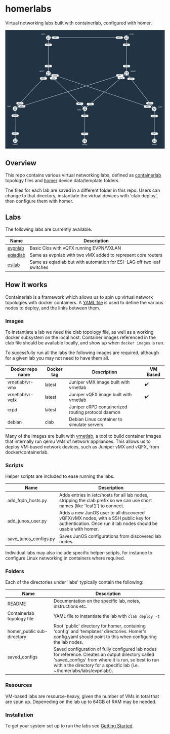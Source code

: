 # homerlabs
Virtual networking labs built with containerlab, configured with homer.

![example topolgy diagram](https://github.com/topranks/homerlabs/raw/main/diagram.png)

## Overview

This repo contains various virtual networking labs, defined as [containerlab](https://containerlab.srlinux.dev/) topology files and  [homer](https://doc.wikimedia.org/homer/master/introduction.html) device data/template folders.

The files for each lab are saved in a different folder in this repo.  Users can change to that directory, instantiate the virtual devices with 'clab deploy', then configure them with homer.

## Labs

The following labs are currently available.

|Name|Description|
|----|-----------|
|[evpnlab](labs/evpnlab/README.md)|Basic Clos with vQFX running EVPN/VXLAN|
|[eqiadlab](labs/eqiadlab/README.md)|Same as evpnlab with two vMX added to represent core routers|
|[esilab](labs/esilab/READMET.md)|Same as eqiadlab but with automation for ESI-LAG off two leaf switches|

## How it works

Containerlab is a framework which allows us to spin up virtual network topologies with docker containers.  A [YAML file](https://containerlab.dev/manual/topo-def-file/) is used to define the various nodes to deploy, and the links between them.

### Images

To instantiate a lab we need the clab topology file, as well as a working docker subsystem on the local host.  Container images referenced in the clab file should be available locally, and show up when `docker images` is run.

To sucessfully run all the labs the following images are required, although for a given lab you may not need to have them all.

|Docker repo name|Docker tag|Description|VM Based|
|----------------|----------|-----------|--------|
|vrnetlab/vr-vmx | latest   | Juniper vMX image built with vrnetlab |:heavy_check_mark:|
|vrnetlab/vr-vqfx| latest   | Juniper vQFX image built with vrnetlab |:heavy_check_mark:|
|crpd| latest | Juniper cRPD containerized routing protocol daemon | |
|debian|clab | Debian Linux container to simulate servers | |

Many of the images are built with [vrnetlab](https://containerlab.dev/manual/vrnetlab/), a tool to build container images that internally run qemu VMs of network appliances.  This allows us to deploy VM-based network devices, such as Juniper vMX and vQFX, from docker/containerlab.

### Scripts

Helper scripts are included to ease running the labs.

|Name|Description|
|----|-----------|
|add_fqdn_hosts.py|Adds entries in /etc/hosts for all lab nodes, stripping the clab prefix so we can use short names (like 'leaf1') to connect.|
|add_junos_user.py|Adds a new JunOS user to all discovered vQFX/vMX nodes, with a SSH public key for authentication.  Once run it lab nodes should be usable with homer.|
|save_junos_configs.py|Saves JunOS configurations from discovered lab nodes.|

Individual labs may also include specific helper-scripts, for instance to configure Linux networking in containers where required.

### Folders

Each of the directories under 'labs' typically contain the following:

|Name|Description|
|----|-----------|
|README|Documentation on the specific lab, notes, instructions etc.|
|Containerlab topology file|YAML file to instantiate the lab with `clab deploy -t`|
|homer_public sub-directory|Root 'public' directory for homer, containing 'config' and 'templates' directories.  Homer's config.yaml should point to this when configuring the lab nodes.|
|saved_configs<img width=300/>|Saved configuration of fully configured lab nodes for reference.  Creates an output directory called 'saved_configs' from where it is run, so best to run within the directory for a specific lab (i.e. ~/homerlabs/labs/evpnlab/).|


### Resources

VM-based labs are resource-heavy, given the number of VMs in total that are spun up.  Depeneding on the lab up to 64GB of RAM may be needed.  

### Installation

To get your system set up to run the labs see [Getting Started](getting_started.md).
